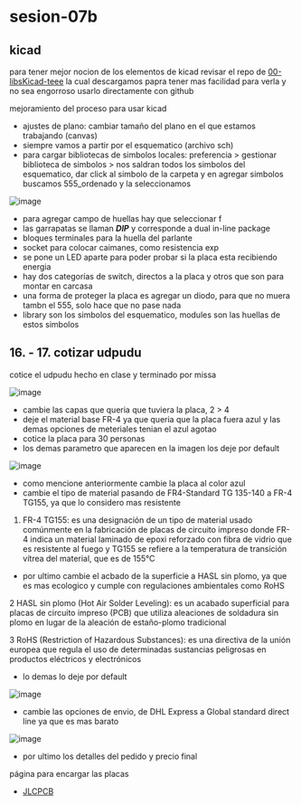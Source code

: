 # sesion-07b

## kicad

para tener mejor nocion de los elementos de kicad revisar el repo  de [00-libsKicad-teee](https://github.com/bumwox/dis8644-2025-1/tree/main/00-libsKicad-teee) la cual descargamos papra tener mas facilidad para verla y no sea engorroso usarlo directamente con github

mejoramiento del proceso para usar kicad

- ajustes de plano: cambiar tamaño del plano en el que estamos trabajando (canvas)
- siempre vamos a partir por el esquematico (archivo sch)
- para cargar bibliotecas de simbolos locales: preferencia > gestionar biblioteca de simbolos > nos saldran todos los simbolos del esquematico, dar click al simbolo de la carpeta y en agregar simbolos buscamos 555_ordenado y la seleccionamos

![image](https://github.com/user-attachments/assets/797fa2a9-af0d-4fe2-95ed-0eb01e126942)

- para agregar campo de huellas hay que seleccionar f
- las garrapatas se llaman ___DIP___ y corresponde a dual in-line package
- bloques terminales para la huella del parlante
- socket para colocar caimanes, como resistencia exp
- se pone un LED aparte para poder probar si la placa esta recibiendo energia
- hay dos categorías de switch, directos a la placa y otros que son para montar en carcasa
- una forma de proteger la placa es agregar un diodo, para que no muera tambn el 555, solo hace que no pase nada
- library son los simbolos del esquematico, modules son las huellas de estos simbolos

## 16. - 17. cotizar udpudu

cotice el udpudu hecho en clase y terminado por missa

![image](https://github.com/user-attachments/assets/3a8bb83d-9fe7-4244-8456-8e72bf272d5d)

- cambie las capas que queria que tuviera la placa, 2 > 4
- deje el material base FR-4 ya que queria que la placa fuera azul y las demas opciones de meteriales tenian el azul agotao
- cotice la placa para 30 personas
- los demas parametro que aparecen en la imagen los deje por default

![image](https://github.com/user-attachments/assets/998249af-35c7-4086-84cc-d9f37b4f1682)

- como mencione anteriormente cambie la placa al color azul
- cambie el tipo de material pasando de FR4-Standard TG 135-140 a FR-4 TG155, ya que lo considero mas resistente

1. FR-4 TG155: es una designación de un tipo de material usado comúnmente en la fabricación de placas de circuito impreso donde FR-4 indica un material laminado de epoxi reforzado con fibra de vidrio que es resistente al fuego y TG155 se refiere a la temperatura de transición vítrea del material, que es de 155°C

- por ultimo cambie el acbado de la superficie a HASL sin plomo, ya que es mas ecologico y cumple con regulaciones ambientales como RoHS

2 HASL sin plomo (Hot Air Solder Leveling): es un acabado superficial para placas de circuito impreso (PCB) que utiliza aleaciones de soldadura sin plomo en lugar de la aleación de estaño-plomo tradicional

3 RoHS (Restriction of Hazardous Substances): es una directiva de la unión europea que regula el uso de determinadas sustancias peligrosas en productos eléctricos y electrónicos

- lo demas lo deje por default

![image](https://github.com/user-attachments/assets/65df260f-6cd8-4f4f-a19f-7527ff298eb0)

- cambie las opciones de envio, de DHL Express a Global standard direct line ya que es mas barato

![image](https://github.com/user-attachments/assets/d34349ae-1d37-4653-8dc1-98bd1aa8498e)

- por ultimo los detalles del pedido y precio final

página para encargar las placas

- [JLCPCB](https://cart.jlcpcb.com/es/quote?orderType=1&homeUploadNum=c58a645f2e6d4afd9ebf1ed4eaa8ef57&businessType=example&fileName=udpudu_gerber.zip&_t=1748497005294&spm=Jlcpcb.Instantquote.1005&up_spm=Jlcpcb.Loginpage.1003)
